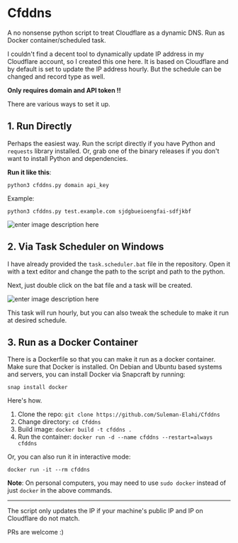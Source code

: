 
# Cfddns
A no nonsense python script to treat Cloudflare as a dynamic DNS. Run as Docker container/scheduled task.

I couldn't find a decent tool to dynamically update IP address in my Cloudflare account, so I created this one here. It is based on Cloudflare and by default is set to update the IP address hourly. But the schedule can be changed and record type as well.

**Only requires domain and API token !!**

There are various ways to set it up.

## 1. Run Directly
Perhaps the easiest way. Run the script directly if you have Python and `requests` library installed. Or, grab one of the binary releases if you don't want to install Python and dependencies.

**Run it like this**:

    python3 cfddns.py domain api_key

Example:

    python3 cfddns.py test.example.com sjdgbueioengfai-sdfjkbf
![enter image description here](https://res.cloudinary.com/suleman/image/upload/v1681815038/cfddns_action.png)
## 2. Via Task Scheduler on Windows
I have already provided the `task.scheduler.bat` file in the repository.
Open it with a text editor and change the path to the script and path to the python.

Next, just double click on the bat file and a task will be created.

![enter image description here](https://res.cloudinary.com/suleman/image/upload/v1681814326/taskschcfddns.png)

This task will run hourly, but you can also tweak the schedule to make it run at desired schedule.
## 3. Run as a Docker Container
There is a Dockerfile so that you can make it run as a docker container.
Make sure that Docker is installed. On Debian and Ubuntu based systems and servers, you can install Docker via Snapcraft by running:

    snap install docker

Here's how.

 1. Clone the repo: `git clone https://github.com/Suleman-Elahi/Cfddns`
 2. Change directory: `cd Cfddns`
 3. Build image: `docker build -t cfddns .`
 4. Run the container: `docker run -d --name cfddns --restart=always cfddns`
 
 Or, you can also run it in interactive mode:

    docker run -it --rm cfddns
**Note**: On personal computers, you may need to use `sudo docker` instead of just `docker` in the above commands.

--------------------------------
The script only updates the IP if your machine's public IP and IP on Cloudflare do not match.

PRs are welcome :)
